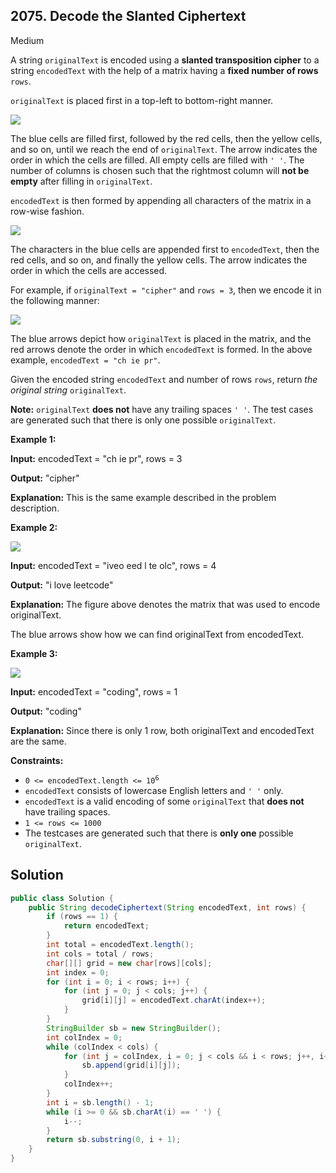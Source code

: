 ## 2075\. Decode the Slanted Ciphertext

Medium

A string `originalText` is encoded using a **slanted transposition cipher** to a string `encodedText` with the help of a matrix having a **fixed number of rows** `rows`.

`originalText` is placed first in a top-left to bottom-right manner.

![](https://assets.leetcode.com/uploads/2021/11/07/exa11.png)

The blue cells are filled first, followed by the red cells, then the yellow cells, and so on, until we reach the end of `originalText`. The arrow indicates the order in which the cells are filled. All empty cells are filled with `' '`. The number of columns is chosen such that the rightmost column will **not be empty** after filling in `originalText`.

`encodedText` is then formed by appending all characters of the matrix in a row-wise fashion.

![](https://assets.leetcode.com/uploads/2021/11/07/exa12.png)

The characters in the blue cells are appended first to `encodedText`, then the red cells, and so on, and finally the yellow cells. The arrow indicates the order in which the cells are accessed.

For example, if `originalText = "cipher"` and `rows = 3`, then we encode it in the following manner:

![](https://assets.leetcode.com/uploads/2021/10/25/desc2.png)

The blue arrows depict how `originalText` is placed in the matrix, and the red arrows denote the order in which `encodedText` is formed. In the above example, `encodedText = "ch ie pr"`.

Given the encoded string `encodedText` and number of rows `rows`, return _the original string_ `originalText`.

**Note:** `originalText` **does not** have any trailing spaces `' '`. The test cases are generated such that there is only one possible `originalText`.

**Example 1:**

**Input:** encodedText = "ch ie pr", rows = 3

**Output:** "cipher"

**Explanation:** This is the same example described in the problem description. 

**Example 2:**

![](https://assets.leetcode.com/uploads/2021/10/26/exam1.png)

**Input:** encodedText = "iveo eed l te olc", rows = 4

**Output:** "i love leetcode"

**Explanation:** The figure above denotes the matrix that was used to encode originalText.

The blue arrows show how we can find originalText from encodedText. 

**Example 3:**

![](https://assets.leetcode.com/uploads/2021/10/26/eg2.png)

**Input:** encodedText = "coding", rows = 1

**Output:** "coding"

**Explanation:** Since there is only 1 row, both originalText and encodedText are the same. 

**Constraints:**

*   <code>0 <= encodedText.length <= 10<sup>6</sup></code>
*   `encodedText` consists of lowercase English letters and `' '` only.
*   `encodedText` is a valid encoding of some `originalText` that **does not** have trailing spaces.
*   `1 <= rows <= 1000`
*   The testcases are generated such that there is **only one** possible `originalText`.

## Solution

```java
public class Solution {
    public String decodeCiphertext(String encodedText, int rows) {
        if (rows == 1) {
            return encodedText;
        }
        int total = encodedText.length();
        int cols = total / rows;
        char[][] grid = new char[rows][cols];
        int index = 0;
        for (int i = 0; i < rows; i++) {
            for (int j = 0; j < cols; j++) {
                grid[i][j] = encodedText.charAt(index++);
            }
        }
        StringBuilder sb = new StringBuilder();
        int colIndex = 0;
        while (colIndex < cols) {
            for (int j = colIndex, i = 0; j < cols && i < rows; j++, i++) {
                sb.append(grid[i][j]);
            }
            colIndex++;
        }
        int i = sb.length() - 1;
        while (i >= 0 && sb.charAt(i) == ' ') {
            i--;
        }
        return sb.substring(0, i + 1);
    }
}
```